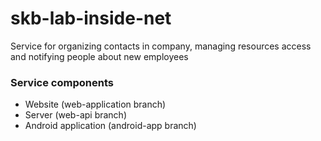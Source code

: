 # skb-lab-inside-net
Service for organizing contacts in company, managing resources access and notifying people about new employees
### Service components
- Website (web-application branch)
- Server (web-api branch)
- Android application (android-app branch)
